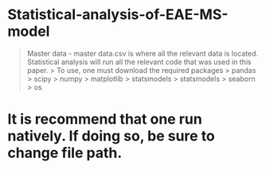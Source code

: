 # Statistical-analysis-of-EAE-MS-model


> Master data - master data.csv is where all the relevant data is located. 
> Statistical analysis will run all the relevant code that was used in this paper. 
    > To use, one must download the required packages
        > pandas
        > scipy
        > numpy
        > matplotlib
        > statsmodels
        > statsmodels
        > seaborn
        > os

# It is recommend that one run natively. If doing so, be sure to change file path. 